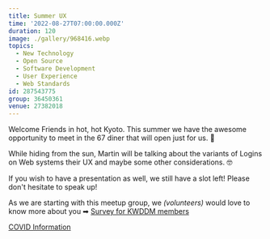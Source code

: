 ```yaml
---
title: Summer UX
time: '2022-08-27T07:00:00.000Z'
duration: 120
image: ./gallery/968416.webp
topics:
  - New Technology
  - Open Source
  - Software Development
  - User Experience
  - Web Standards
id: 287543775
group: 36450361
venue: 27382018
---
```


Welcome Friends in hot, hot Kyoto. This summer we have the awesome opportunity to meet in the 67 diner that will open just for us. 🤩

While hiding from the sun, Martin will be talking about the variants of Logins on Web systems their UX and maybe some other considerations. 🤓

If you wish to have a presentation as well, we still have a slot left! Please don't hesitate to speak up!

As we are starting with this meetup group, we *(volunteers)* would love to know more about you ➡︎ [Survey for KWDDM members](https://docs.google.com/forms/d/e/1FAIpQLSfzo6DecghqIfir5O-2eiuQXPf81j97XcOCVEr6eJgUSEGeMw/viewform)

[COVID Information](https://www.meetup.com/kyoto-web-designers-and-developers-meetup/pages/32729656/About_COVID_and_this_meetup/)
